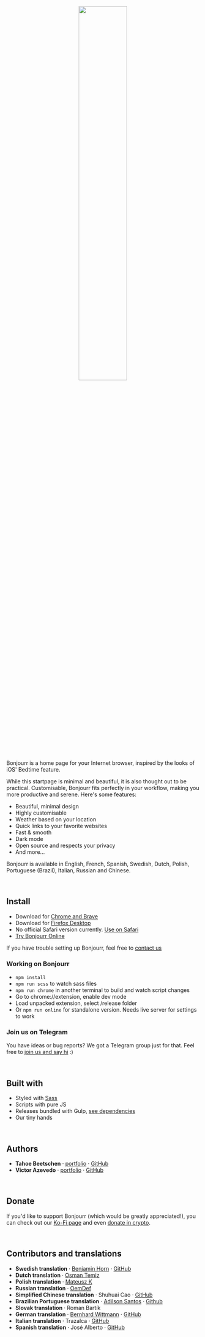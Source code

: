 <p align="center">
  <img src="https://i.ibb.co/JrbPmbF/bonjourr.png" width="50%"></img>
</p>

Bonjourr is a home page for your Internet browser, inspired by the looks of iOS' Bedtime feature.

While this startpage is minimal and beautiful, it is also thought out to be practical. Customisable, Bonjourr fits perfectly in your workflow, making you more productive and serene. Here's some features:

-   Beautiful, minimal design
-   Highly customisable
-   Weather based on your location
-   Quick links to your favorite websites
-   Fast & smooth
-   Dark mode
-   Open source and respects your privacy
-   And more...

Bonjourr is available in English, French, Spanish, Swedish, Dutch, Polish, Portuguese (Brazil), Italian, Russian and Chinese.

<br />

## Install

-   Download for [Chrome and Brave](https://chrome.google.com/webstore/detail/bonjourr-%C2%B7-minimalist-lig/dlnejlppicbjfcfcedcflplfjajinajd)
-   Download for [Firefox Desktop](https://addons.mozilla.org/en-US/firefox/addon/bonjourr-startpage/)
-   No official Safari version currently. [Use on Safari](https://bonjourr.fr/use-bonjourr)
-   [Try Bonjourr Online](https://online.bonjourr.fr)

If you have trouble setting up Bonjourr, feel free to [contact us](https://t.me/BonjourrStartpage)

### Working on Bonjourr

-   `npm install`
-   `npm run scss` to watch sass files
-   `npm run chrome` in another terminal to build and watch script changes
-   Go to chrome://extension, enable dev mode
-   Load unpacked extension, select /release folder
-   Or `npm run online` for standalone version. Needs live server for settings to work

### Join us on Telegram

You have ideas or bug reports? We got a Telegram group just for that. Feel free to [join us and say hi](https://t.me/BonjourrStartpage) :)

<br />

## Built with

-   Styled with [Sass](https://sass-lang.com/guide)
-   Scripts with pure JS
-   Releases bundled with Gulp, [see dependencies](https://github.com/victrme/Bonjourr/network/dependencies)
-   Our tiny hands

<br />

## Authors

-   **Tahoe Beetschen** · [portfolio](https://tahoe.be) · [GitHub](https://github.com/Tahoooe)
-   **Victor Azevedo** · [portfolio](https://victr.me) · [GitHub](https://github.com/victrme)

<br />

## Donate

If you'd like to support Bonjourr (which would be greatly appreciated!), you can check out our [Ko-Fi page](https://ko-fi.com/bonjourr) and even [donate in crypto](https://commerce.coinbase.com/checkout/095cc203-130d-4e56-9716-3aa10a202d9b).


<br />

## Contributors and translations

-   **Swedish translation** · [Benjamin Horn](https://benjaminhorn.io/) · [GitHub](https://github.com/beije)
-   **Dutch translation** · [Osman Temiz](https://www.reddit.com/user/manllac)
-   **Polish translation** · [Mateusz K](https://www.reddit.com/user/DiVine92)
-   **Russian translation** · [OemDef](https://www.reddit.com/user/OemDef)
-   **Simplified Chinese translation** · Shuhuai Cao · [GitHub](https://github.com/csh980717)
-   **Brazilian Portuguese translation** · [Adilson Santos](http://adilsonsantos.netlify.com) · [Github](https://github.com/adilsonfsantos)
-   **Slovak translation** · Roman Bartík
-   **German translation** · [Bernhard Wittmann](https://bernhardwittmann.com/) · [GitHub](https://github.com/berniwittmann)
-   **Italian translation** · Trazalca · [GitHub](https://github.com/Trazalca)
-   **Spanish translation** · José Alberto · [GitHub](https://github.com/joatb)

